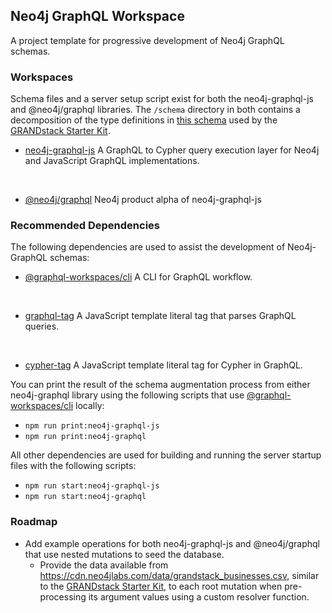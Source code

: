 ## Neo4j GraphQL Workspace
A project template for progressive development of Neo4j GraphQL schemas.

### Workspaces
Schema files and a server setup script exist for both the neo4j-graphql-js and @neo4j/graphql libraries. The `/schema` directory in both contains a decomposition of the type definitions in [this schema](https://github.com/grand-stack/grand-stack-starter/blob/master/api/src/schema.graphql) used by the [GRANDstack Starter Kit](https://github.com/grand-stack/grand-stack-starter).

* [neo4j-graphql-js](https://www.npmjs.com/package/neo4j-graphql-js)
A GraphQL to Cypher query execution layer for Neo4j and JavaScript GraphQL implementations.
<br>

* [@neo4j/graphql](https://www.npmjs.com/package/@neo4j/graphql)
  Neo4j product alpha of neo4j-graphql-js

### Recommended Dependencies
The following dependencies are used to assist the development of Neo4j-GraphQL schemas:
* [@graphql-workspaces/cli](https://www.npmjs.com/package/@graphql-workspaces/cli)
  A CLI for GraphQL workflow.
<br>

* [graphql-tag](https://www.npmjs.com/package/graphql-tag)
  A JavaScript template literal tag that parses GraphQL queries.
<br>

* [cypher-tag](https://www.npmjs.com/package/cypher-tag)
  A JavaScript template literal tag for Cypher in GraphQL.

You can print the result of the schema augmentation process from either neo4j-graphql library using the following scripts that use [@graphql-workspaces/cli](https://www.npmjs.com/package/@graphql-workspaces/cli) locally:

* `npm run print:neo4j-graphql-js`
* `npm run print:neo4j-graphql`

All other dependencies are used for building and running the server startup files with the following scripts:

* `npm run start:neo4j-graphql-js`
* `npm run start:neo4j-graphql`

### Roadmap
  * Add example operations for both neo4j-graphql-js and @neo4j/graphql that use nested mutations to seed the database.
    * Provide the data available from https://cdn.neo4jlabs.com/data/grandstack_businesses.csv, similar to the [GRANDstack Starter Kit](https://github.com/grand-stack/grand-stack-starter/blob/master/api/src/seed/seed-mutations.js), to each root mutation when pre-processing its argument values using a custom resolver function. 